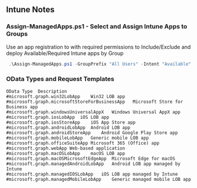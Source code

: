 ## Intune Notes

### Assign-ManagedApps.ps1 - Select and Assign Intune Apps to Groups
Use an app registration to with required permissions to Include/Exclude and deploy Available/Required Intune apps by Group

```powershell
 .\Assign-ManagedApps.ps1 -GroupPrefix "All Users" -Intent "Available" -iOs
```


### OData Types and Request Templates
```
OData Type	Description
#microsoft.graph.win32LobApp	Win32 LOB app
#microsoft.graph.microsoftStoreForBusinessApp	Microsoft Store for Business app
#microsoft.graph.windowsUniversalAppX	Windows Universal AppX app
#microsoft.graph.iosLobApp	iOS LOB app
#microsoft.graph.iosStoreApp	iOS App Store app
#microsoft.graph.androidLobApp	Android LOB app
#microsoft.graph.androidStoreApp	Android Google Play Store app
#microsoft.graph.mobileLobApp	Generic mobile LOB app
#microsoft.graph.officeSuiteApp	Microsoft 365 (Office) app
#microsoft.graph.webApp	Web-based application
#microsoft.graph.macOSLobApp	macOS LOB app
#microsoft.graph.macOSMicrosoftEdgeApp	Microsoft Edge for macOS
#microsoft.graph.managedAndroidLobApp	Android LOB app managed by Intune
#microsoft.graph.managedIOSLobApp	iOS LOB app managed by Intune
#microsoft.graph.managedMobileLobApp	Generic managed mobile LOB app
```